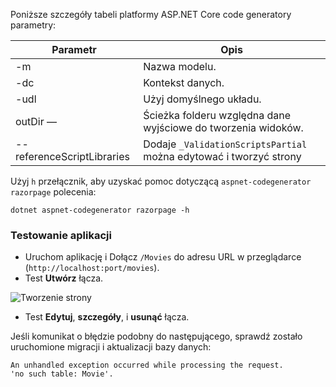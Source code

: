 Poniższe szczegóły tabeli platformy ASP.NET Core code generatory parametry:

| Parametr               | Opis|
| ----------------- | ------------ |
| -m  | Nazwa modelu. |
| -dc  | Kontekst danych. |
| -udl | Użyj domyślnego układu. |
| outDir — | Ścieżka folderu względna dane wyjściowe do tworzenia widoków. |
| --referenceScriptLibraries | Dodaje `_ValidationScriptsPartial` można edytować i tworzyć strony |

Użyj `h` przełącznik, aby uzyskać pomoc dotyczącą `aspnet-codegenerator razorpage` polecenia:

```console
dotnet aspnet-codegenerator razorpage -h
```
<a name="test"></a>
### <a name="test-the-app"></a>Testowanie aplikacji

* Uruchom aplikację i Dołącz `/Movies` do adresu URL w przeglądarce (`http://localhost:port/movies`).
* Test **Utwórz** łącza.

 ![Tworzenie strony](../../tutorials/razor-pages/model/_static/conan.png)

<a name="scaffold"></a>

* Test **Edytuj**, **szczegóły**, i **usunąć** łącza.

Jeśli komunikat o błędzie podobny do następującego, sprawdź zostało uruchomione migracji i aktualizacji bazy danych:

```
An unhandled exception occurred while processing the request.
'no such table: Movie'.
```
